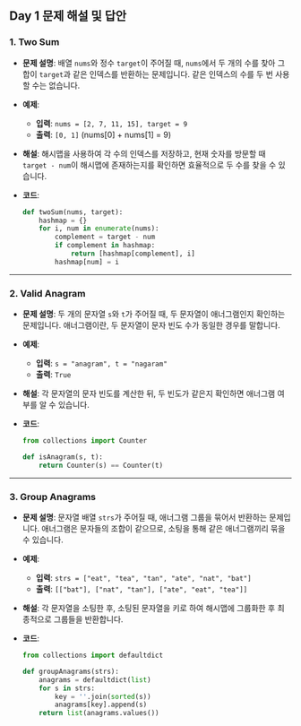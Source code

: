 ## Day 1 문제 해설 및 답안

### 1. Two Sum
- **문제 설명**: 배열 `nums`와 정수 `target`이 주어질 때, `nums`에서 두 개의 수를 찾아 그 합이 `target`과 같은 인덱스를 반환하는 문제입니다. 같은 인덱스의 수를 두 번 사용할 수는 없습니다.
  
- **예제**:
  - **입력**: `nums = [2, 7, 11, 15], target = 9`
  - **출력**: `[0, 1]` (nums[0] + nums[1] = 9)
  
- **해설**: 해시맵을 사용하여 각 수의 인덱스를 저장하고, 현재 숫자를 방문할 때 `target - num`이 해시맵에 존재하는지를 확인하면 효율적으로 두 수를 찾을 수 있습니다.

- **코드**:
  ```python
  def twoSum(nums, target):
      hashmap = {}
      for i, num in enumerate(nums):
          complement = target - num
          if complement in hashmap:
              return [hashmap[complement], i]
          hashmap[num] = i
  ```

---

### 2. Valid Anagram
- **문제 설명**: 두 개의 문자열 `s`와 `t`가 주어질 때, 두 문자열이 애너그램인지 확인하는 문제입니다. 애너그램이란, 두 문자열이 문자 빈도 수가 동일한 경우를 말합니다.

- **예제**:
  - **입력**: `s = "anagram", t = "nagaram"`
  - **출력**: `True`
  
- **해설**: 각 문자열의 문자 빈도를 계산한 뒤, 두 빈도가 같은지 확인하면 애너그램 여부를 알 수 있습니다.

- **코드**:
  ```python
  from collections import Counter

  def isAnagram(s, t):
      return Counter(s) == Counter(t)
  ```

---

### 3. Group Anagrams
- **문제 설명**: 문자열 배열 `strs`가 주어질 때, 애너그램 그룹을 묶어서 반환하는 문제입니다. 애너그램은 문자들의 조합이 같으므로, 소팅을 통해 같은 애너그램끼리 묶을 수 있습니다.

- **예제**:
  - **입력**: `strs = ["eat", "tea", "tan", "ate", "nat", "bat"]`
  - **출력**: `[["bat"], ["nat", "tan"], ["ate", "eat", "tea"]]`
  
- **해설**: 각 문자열을 소팅한 후, 소팅된 문자열을 키로 하여 해시맵에 그룹화한 후 최종적으로 그룹들을 반환합니다.

- **코드**:
  ```python
  from collections import defaultdict

  def groupAnagrams(strs):
      anagrams = defaultdict(list)
      for s in strs:
          key = ''.join(sorted(s))
          anagrams[key].append(s)
      return list(anagrams.values())
  ```
